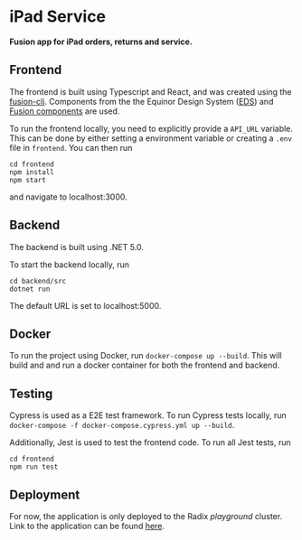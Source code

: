 # iPad Service
**Fusion app for iPad orders, returns and service.**

## Frontend
The frontend is built using Typescript and React, and was created using the
[fusion-cli](https://github.com/equinor/fusion-cli). Components from the the
Equinor Design System ([EDS](https://eds.equinor.com/)) and
[Fusion components](https://github.com/equinor/fusion-components) are used. 

To run the frontend locally, you need to explicitly provide a ``API_URL``
variable. This can be done by either setting a environment variable or creating
a ``.env`` file in ``frontend``. You can then run
```
cd frontend
npm install
npm start
```
and navigate to localhost:3000.

## Backend
The backend is built using .NET 5.0.

To start the backend locally, run
```
cd backend/src
dotnet run
```
The default URL is set to localhost:5000.

## Docker
To run the project using Docker, run ``docker-compose up --build``. This will
build and and run a docker container for both the frontend and backend.

## Testing
Cypress is used as a E2E test framework. To run Cypress tests locally, run
``docker-compose -f docker-compose.cypress.yml up --build``.

Additionally, Jest is used to test the frontend code. To run all Jest tests, run
```
cd frontend
npm run test
```

## Deployment
For now, the application is only deployed to the Radix _playground_ cluster.
Link to the application can be found
[here](https://frontend-fusion-app-ipad-dev.playground.radix.equinor.com/).

